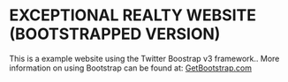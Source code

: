 # EXCEPTIONAL REALTY WEBSITE (BOOTSTRAPPED VERSION)

This is a example website using the Twitter Boostrap v3 framework..
More information on using Bootstrap can be found at:
[GetBootstrap.com](http://getbootstrap.com)

